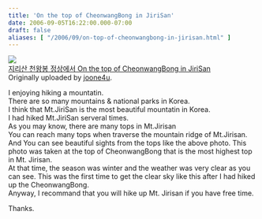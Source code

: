 ```yaml
---
title: 'On the top of CheonwangBong in JiriSan'
date: 2006-09-05T16:22:00.000-07:00
draft: false
aliases: [ "/2006/09/on-top-of-cheonwangbong-in-jirisan.html" ]
---
```


[![](http://static.flickr.com/82/222661329_c256fc800c_m.jpg)](http://www.flickr.com/photos/joone/222661329/ "photo sharing")  
[지리산 천왕봉 정상에서 On the top of CheonwangBong in JiriSan](http://www.flickr.com/photos/joone/222661329/)  
Originally uploaded by [joone4u](http://www.flickr.com/people/joone/).

I enjoying hiking a mountatin.  
There are so many mountains & national parks in Korea.  
I think that Mt.JiriSan is the most beautiful mountatin in Korea.  
I had hiked Mt.JiriSan serveral times.  
As you may know, there are many tops in Mt.Jirisan  
You can reach many tops when traverse the mountain ridge of Mt.Jirisan. And You can see beautiful sights from the tops like the above photo. This photo was taken at the top of CheonwangBong that is the most highest top in Mt. Jirisan.  
At that time, the season was winter and the weather was very clear as you can see. This was the first time to get the clear sky like this after I had hiked up the CheonwangBong.  
Anyway, I recommand that you will hike up Mt. Jirisan if you have free time.  
  
Thanks.